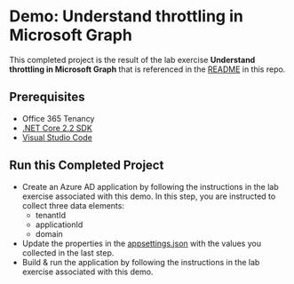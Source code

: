 # Demo: Understand throttling in Microsoft Graph

This completed project is the result of the lab exercise **Understand throttling in Microsoft Graph** that is referenced in the [README](../../) in this repo.

## Prerequisites

- Office 365 Tenancy
- [.NET Core 2.2 SDK](https://dotnet.microsoft.com/download)
- [Visual Studio Code](https://code.visualstudio.com/)

## Run this Completed Project

- Create an Azure AD application by following the instructions in the lab exercise associated with this demo. In this step, you are instructed to collect three data elements:
  - tenantId
  - applicationId
  - domain
- Update the properties in the [appsettings.json](./appsettings.json) with the values you collected in the last step.
- Build & run the application by following the instructions in the lab exercise associated with this demo.
